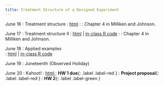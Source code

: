 ```yaml
---
title: Treatment Structure of a Designed Experiment
---
```


June 16
: Treatment structure
  : [html](https://stat720.github.io/summer2025/notes/the-treatment-structure.html)
: [](#)
  : Chapter 4 in Milliken and Johnson. 

June 17
: Treatment structure II
  : [html](https://stat720.github.io/summer2025/notes/what-you-ask-of-a-designed-experiment.html) | [in-class R code](../scripts/06172025_trt_inclass.Rmd) 
: [](#)
  : Chapter 4 in Milliken and Johnson. 

June 18
: Applied examples  
  : [html](https://stat720.github.io/summer2025/notes/applied-examples.html) | [in-class R code](../scripts/06182025_trt_inclass.Rmd)

June 19
: Juneteenth (Observed Holiday)  

June 20
: Kahoot!
  : [html ](https://stat720.github.io/summer2025/notes/review.html)
  : **HW 1 due**{: .label .label-red }
  : **Project proposal**{: .label .label-red }
  : **HW 2**{: .label .label-green }
  